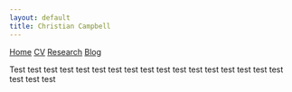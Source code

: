 ```yaml
---
layout: default
title: Christian Campbell
---
```


<div class="navbar">
  <a href="/">Home</a>
  <a href="/CV/">CV</a>
  <a href="/research/">Research</a>
  <a href="/blog/">Blog</a>
</div>

Test
test
test
test
test
test
test
test
test
test
test
test
test
test
test
test
test
test
test
test

